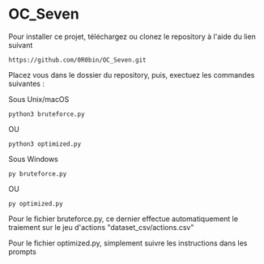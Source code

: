 # OC_Seven
Pour installer ce projet, téléchargez ou clonez le repository à l'aide du lien suivant
```
https://github.com/0R0bin/OC_Seven.git
```
Placez vous dans le dossier du repository, puis, exectuez les commandes suivantes :

Sous Unix/macOS
```
python3 bruteforce.py
```
OU
```
python3 optimized.py
```
Sous Windows
```
py bruteforce.py
```
OU
```
py optimized.py
```
Pour le fichier bruteforce.py, ce dernier effectue automatiquement le traiement sur le jeu d'actions "dataset_csv/actions.csv"

Pour le fichier optimized.py, simplement suivre les instructions dans les prompts